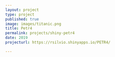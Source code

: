 ```yaml
---
layout: project
type: project
published: true
image: images/titanic.png
title: Petr4
permalink: projects/shiny-petr4
date: 2019
projecturl: https://rsilvio.shinyapps.io/PETR4/

---
```


